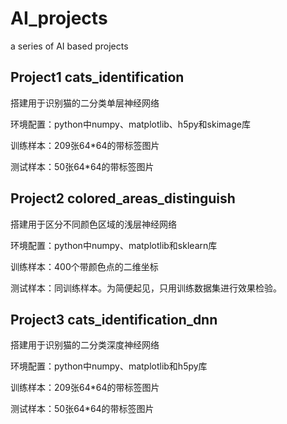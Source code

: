 # AI_projects
a series of AI based projects

## Project1 cats_identification
搭建用于识别猫的二分类单层神经网络

环境配置：python中numpy、matplotlib、h5py和skimage库

训练样本：209张64*64的带标签图片

测试样本：50张64*64的带标签图片

## Project2 colored_areas_distinguish
搭建用于区分不同颜色区域的浅层神经网络

环境配置：python中numpy、matplotlib和sklearn库

训练样本：400个带颜色点的二维坐标

测试样本：同训练样本。为简便起见，只用训练数据集进行效果检验。

## Project3 cats_identification_dnn
搭建用于识别猫的二分类深度神经网络

环境配置：python中numpy、matplotlib和h5py库

训练样本：209张64*64的带标签图片

测试样本：50张64*64的带标签图片
